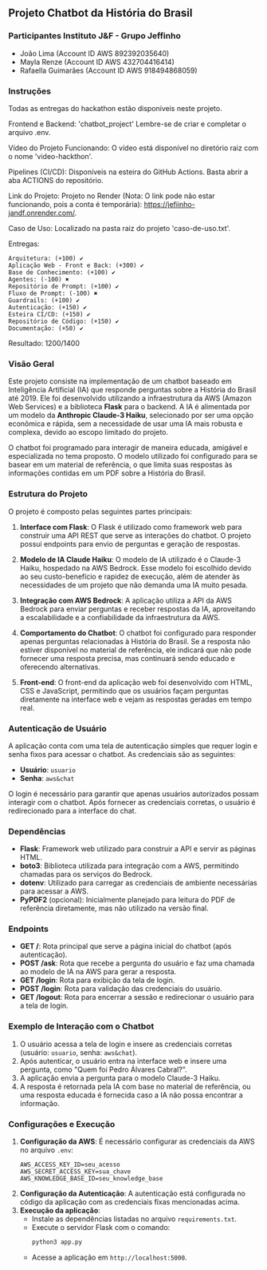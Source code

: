 ## Projeto Chatbot da História do Brasil

### Participantes Instituto J&F - Grupo Jeffinho 
- João Lima (Account ID AWS 892392035640)
- Mayla Renze (Account ID AWS 432704416414)
- Rafaella Guimarães (Account ID AWS 918494868059)

### Instruções

Todas as entregas do hackathon estão disponíveis neste projeto.

Frontend e Backend: 'chatbot_project'
Lembre-se de criar e completar o arquivo .env.

Vídeo do Projeto Funcionando: O vídeo está disponível no diretório raiz com o nome 'video-hackthon'.

Pipelines (CI/CD): Disponíveis na esteira do GitHub Actions. Basta abrir a aba ACTIONS do repositório.

Link do Projeto: Projeto no Render (Nota: O link pode não estar funcionando, pois a conta é temporária): https://jefiinho-jandf.onrender.com/.

Caso de Uso: Localizado na pasta raiz do projeto 'caso-de-uso.txt'.

Entregas:

    Arquitetura: (+100) ✔️
    Aplicação Web - Front e Back: (+300) ✔️
    Base de Conhecimento: (+100) ✔️
    Agentes: (-100) ✖️
    Repositório de Prompt: (+100) ✔️
    Fluxo de Prompt: (-100) ✖️
    Guardrails: (+100) ✔️
    Autenticação: (+150) ✔️
    Esteira CI/CD: (+150) ✔️
    Repositório de Código: (+150) ✔️
    Documentação: (+50) ✔️

Resultado: 1200/1400

### Visão Geral

Este projeto consiste na implementação de um chatbot baseado em Inteligência Artificial (IA) que responde perguntas sobre a História do Brasil até 2019. Ele foi desenvolvido utilizando a infraestrutura da AWS (Amazon Web Services) e a biblioteca **Flask** para o backend. A IA é alimentada por um modelo da **Anthropic Claude-3 Haiku**, selecionado por ser uma opção econômica e rápida, sem a necessidade de usar uma IA mais robusta e complexa, devido ao escopo limitado do projeto.

O chatbot foi programado para interagir de maneira educada, amigável e especializada no tema proposto. O modelo utilizado foi configurado para se basear em um material de referência, o que limita suas respostas às informações contidas em um PDF sobre a História do Brasil.

### Estrutura do Projeto

O projeto é composto pelas seguintes partes principais:

1. **Interface com Flask**: O Flask é utilizado como framework web para construir uma API REST que serve as interações do chatbot. O projeto possui endpoints para envio de perguntas e geração de respostas.

2. **Modelo de IA Claude Haiku**: O modelo de IA utilizado é o Claude-3 Haiku, hospedado na AWS Bedrock. Esse modelo foi escolhido devido ao seu custo-benefício e rapidez de execução, além de atender às necessidades de um projeto que não demanda uma IA muito pesada.

3. **Integração com AWS Bedrock**: A aplicação utiliza a API da AWS Bedrock para enviar perguntas e receber respostas da IA, aproveitando a escalabilidade e a confiabilidade da infraestrutura da AWS.

4. **Comportamento do Chatbot**: O chatbot foi configurado para responder apenas perguntas relacionadas à História do Brasil. Se a resposta não estiver disponível no material de referência, ele indicará que não pode fornecer uma resposta precisa, mas continuará sendo educado e oferecendo alternativas.

5. **Front-end**: O front-end da aplicação web foi desenvolvido com HTML, CSS e JavaScript, permitindo que os usuários façam perguntas diretamente na interface web e vejam as respostas geradas em tempo real.

### Autenticação de Usuário

A aplicação conta com uma tela de autenticação simples que requer login e senha fixos para acessar o chatbot. As credenciais são as seguintes:

- **Usuário**: `usuario`
- **Senha**: `aws&chat`

O login é necessário para garantir que apenas usuários autorizados possam interagir com o chatbot. Após fornecer as credenciais corretas, o usuário é redirecionado para a interface do chat.

### Dependências

- **Flask**: Framework web utilizado para construir a API e servir as páginas HTML.
- **boto3**: Biblioteca utilizada para integração com a AWS, permitindo chamadas para os serviços do Bedrock.
- **dotenv**: Utilizado para carregar as credenciais de ambiente necessárias para acessar a AWS.
- **PyPDF2** (opcional): Inicialmente planejado para leitura do PDF de referência diretamente, mas não utilizado na versão final.

### Endpoints

- **GET /**: Rota principal que serve a página inicial do chatbot (após autenticação).
- **POST /ask**: Rota que recebe a pergunta do usuário e faz uma chamada ao modelo de IA na AWS para gerar a resposta.
- **GET /login**: Rota para exibição da tela de login.
- **POST /login**: Rota para validação das credenciais do usuário.
- **GET /logout**: Rota para encerrar a sessão e redirecionar o usuário para a tela de login.

### Exemplo de Interação com o Chatbot

1. O usuário acessa a tela de login e insere as credenciais corretas (usuário: `usuario`, senha: `aws&chat`).
2. Após autenticar, o usuário entra na interface web e insere uma pergunta, como "Quem foi Pedro Álvares Cabral?".
3. A aplicação envia a pergunta para o modelo Claude-3 Haiku.
4. A resposta é retornada pela IA com base no material de referência, ou uma resposta educada é fornecida caso a IA não possa encontrar a informação.

### Configurações e Execução

1. **Configuração da AWS**: É necessário configurar as credenciais da AWS no arquivo `.env`:
   ```
   AWS_ACCESS_KEY_ID=seu_acesso
   AWS_SECRET_ACCESS_KEY=sua_chave
   AWS_KNOWLEDGE_BASE_ID=seu_knowledge_base
   ```
2. **Configuração da Autenticação**: A autenticação está configurada no código da aplicação com as credenciais fixas mencionadas acima.
3. **Execução da aplicação**:
   - Instale as dependências listadas no arquivo `requirements.txt`.
   - Execute o servidor Flask com o comando:
     ```bash
     python3 app.py
     ```
   - Acesse a aplicação em `http://localhost:5000`.

